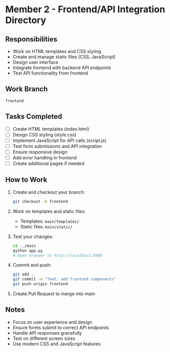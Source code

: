 # Member 2 - Frontend/API Integration Directory

## Responsibilities
- Work on HTML templates and CSS styling
- Create and manage static files (CSS, JavaScript)
- Design user interface
- Integrate frontend with backend API endpoints
- Test API functionality from frontend

## Work Branch
`frontend`

## Tasks Completed
- [ ] Create HTML templates (index.html)
- [ ] Design CSS styling (style.css)
- [ ] Implement JavaScript for API calls (script.js)
- [ ] Test form submissions and API integration
- [ ] Ensure responsive design
- [ ] Add error handling in frontend
- [ ] Create additional pages if needed

## How to Work
1. Create and checkout your branch:
   ```bash
   git checkout -b frontend
   ```

2. Work on templates and static files:
   - Templates: `main/templates/`
   - Static files: `main/static/`

3. Test your changes:
   ```bash
   cd ../main
   python app.py
   # Open browser to http://localhost:5000
   ```

4. Commit and push:
   ```bash
   git add .
   git commit -m "feat: add frontend components"
   git push origin frontend
   ```

5. Create Pull Request to merge into main

## Notes
- Focus on user experience and design
- Ensure forms submit to correct API endpoints
- Handle API responses gracefully
- Test on different screen sizes
- Use modern CSS and JavaScript features
